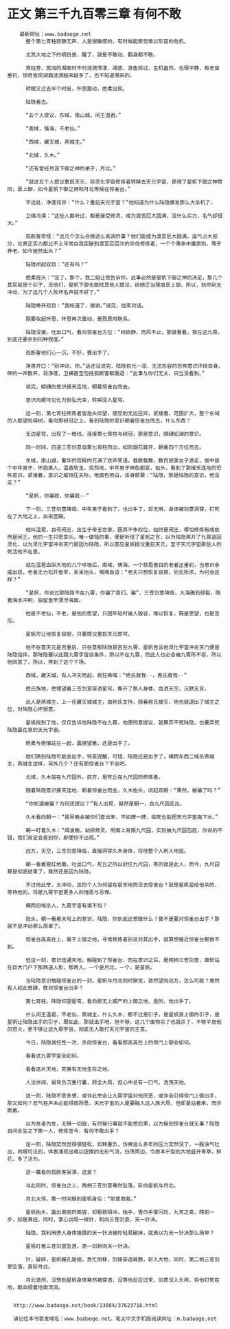 # 正文 第三千九百零三章 有何不敢
        最新网址：www.badaoge.net
          整个第七宵柱寂静无声，人是很敏感的，有时候能察觉难以形容的危机。
      
          尤其大地之下的明日兽，醒了，就是不敢动，翻身都不敢。
      
          宵柱旁，宽阔的湖面时不时涟漪荡漾，湖底，游鱼掠过，生机盎然，也很平静，有老叟垂钓，惊奇发现湖面涟漪越来越多了，也不知道哪来的。
      
          转眼又过去半个时辰，怀思震动，绝柔出现。
      
          陆隐看去。
      
          “五个人提议，东域，南山城，闲王温君。”
      
          “南域，情海，不老仙。”
      
          “西域，藏天城，燕城主。”
      
          “北域，久木。”
      
          “还有曾经月涯下御之神的弟子，月北。”
      
          “就这五个人提议重启天元，将灵化宇宙修炼者转移去天元宇宙，获得了星帆下御之神赞同，禀上御，如今星帆下御之神和月北等候在惊雀台。”
      
          不远处，净莲诧异：“什么？重启天元宇宙？”他知道为什么陆隐爆发那么大杀机了。
      
          卫横冷漠：“这些人都听过，都是接受修灵，成为渡苦厄大圆满，没什么实力，名气却很大。”
      
          孤断客奇怪：“这几个怎么会做这么高调的事？他们能成为渡苦厄大圆满，运气占大部分，论真正实力都比不上寻常自我突破到渡苦厄层次的杀伐修炼者，一个个秉承中庸原则，等于养老，如今居然出头？”
      
          陆隐闭起双目：“还有吗？”
      
          绝柔摇头：“没了，那个，我二姐让我告诉你，此事必然是星帆下御之神的决定，那几个其实就是个引子，没他们，星帆下御也能找其他人提议，给她正当理由禀上御，所以，劝你别太冲动，为了这几个人败坏名声就不好了。”
      
          陆隐睁开双目：“我知道了，谢谢。”说完，结束对话。
      
          刚要收起怀思，怀思再次震动，是戮思雨联系。
      
          陆隐没接，吐出口气，看向惊雀台方位：“树欲静，而风不止，那就看看，我在这九霄，到底还要杀到何种程度。”
      
          孤断客他们心一沉，不好，要出手了。
      
          净莲开口：“别冲动，你。”话还没说完，陆隐目光一凛，无法形容的恐怖意识环绕自身，砰的一声散开，将净莲，卫横甚至包括孤断客都震退：“此事与你们无关，只当没看到。”
      
          说完，磅礴的意识接天连地，朝着惊雀台而去。
      
          意识肉眼可见化为恢弘光束，转瞬没入星穹。
      
          这一刻，第七宵柱修炼者皆抬头仰望，感受到无边压抑，紧接着，范围扩大，整个东域的人都望向母树，看向那树冠之上，看到陆隐的意识朝着惊雀台而去，什么东西？
      
          无边星穹，出现了一根线，连接第七宵柱与树冠，那是意识，磅礴如渊的意识。
      
          同一时间，四道三苍剑意自第七宵柱而出，如同烟花散开，朝着四个方位而去。
      
          东域，南山城，奢华的宫殿内充满了欢声笑语，载歌载舞，数百貌美女子游走，居中是个中年男子，怀抱美人，温香软玉，突然地，中年男子神色剧变，抬头，看到了那接天连地的恐怖意识，紧接着，意识之威恒压天际，他面色煞白，浑身颤栗：“陆隐，那是陆隐的意识，他没走？”
      
          “星帆，你骗我，你骗我--”
      
          下一刻，三苍剑意降临，中年男子看到了，也出手了，却无用，身体被剑意洞穿，钉死在了大地之上，血染宫殿。
      
          他叫温君，自号闲王，出生于帝王世家，因其不争权位，始终是闲王，哪怕修炼有成依然是闲王，他的一生只愿享乐，唯一做错的事，便是听信了星帆之言，以为陆隐离开了九霄返回灵化，以为灵化宇宙冲击天门是因为陆隐，所以答应星帆提议重启天元，至于天元宇宙那些人的死活他不在意。
      
          就在温君血染大地的几个呼吸后，南域，情海，一个慈眉善目的老者正垂钓，当意识余威出现，老者无力松开鱼竿，呆呆抬头，喃喃自语：“老夫只想恢复容貌，别无所求，为何会这样？”
      
          “星帆，你说过那陆隐不在九霄，你骗了我们，骗”，三苍剑意降临，大海礁石碎裂，随着海水冲刷，独留鱼竿漂浮海面。
      
          他是不老仙，不老，是他的愿望，只因年轻时被人毁容，难以恢复，既是愿望，也是苦厄。
      
          星帆可让他恢复容貌，只要提议重启天元即可。
      
          他不在意天元是否重启，只在意那陆隐是否在九霄，星帆告诉他灵化宇宙冲击天门便是陆隐指挥，那陆隐要以此跟九霄宇宙谈条件，所以不在九霄，而此人也必会被九霄所不容，所以他同意了，所以，等到了这个下场。
      
          西域，藏天城，有人冲天而起，疯狂嘶喊：“绝氏救我--，愚氏救我--”
      
          绝氏族地，绝翎望着三苍剑意穿透星穹，撕开了那人身体，血洒天空，沉默无言。
      
          此人是燕城主，上一任藏天城城主，由称氏支持，随着称氏被灭，他也就退出了城主之位，对陆隐心怀恨意。
      
          星帆找到了他，仅仅告诉他陆隐不在九霄，他便同意提议，就算弄不死陆隐，也要弄死陆隐最在意的天元宇宙。
      
          绝柔与绝情站在一起，震撼望着，还是出手了。
      
          她们猜到陆隐可能会出手，特意提醒，可惜，陆隐还是出手了，横跨东西二域杀燕城主，燕城主这样，另外几个？还有那惊雀台？不会吧。
      
          北域，久木站在九尺园外，前方，是死丘在九尺园的修炼者。
      
          随着陆隐意识接天连地，朝着惊雀台而去，久木抬头，闭起双眼：“果然，被骗了吗？”
      
          “你知道被骗？为何还提议？”有人出现，赫然是朝一，自九尺园走出。
      
          久木看向朝一：“我早晚会被你们查出来，不如搏一搏，临死也能把天元宇宙拖下水。”
      
          朝一盯着久木：“烟波衡，劫掠修灵，明面上背叛九尺园，实则被九尺园包庇，你说的不错，我们肯定会查到你，即便你不出现。”
      
          远方，天空，三苍剑意降临，直接洞穿久木身体，将他整个人刺入地底。
      
          朝一看着猩红地面，吐出口气，死丘之所以封住九尺园，等的就是此人，而今，九尺园算是彻底结束了，竟然还是因为陆隐。
      
          不过他此举，太冲动，这四个人为何留在宙天地而没去惊雀台？就是星帆留给他杀的，等待他的，将是九霄宇宙更多人的憎恶与忌惮。
      
          横跨四域杀人，九霄宇宙有谁不怕？
      
          抬头，朝一看着天穹上的意识，陆隐，你到底还想做什么？莫不是要对惊雀台出手？那就不是冲动那么简单了。
      
          惊雀台高高在上，属于上御之地，寻常修炼者别说对其出手，就算想接近惊雀台都做不到。
      
          但这一刻，意识连通天地，触碰到了惊雀台，而在意识之后，是两柄三苍剑意，直斩站在巨大门户下那两道人影，那两人，一个是月北，一个，是星帆。
      
          当陆隐意识触碰惊雀台的一刻，星帆与月北同时察觉，骇然望向远方，怎么可能？竟然有人如此放肆，敢对惊雀台出手？
      
          第七宵柱，陆隐仰望星穹，看向那无上威严的上御之地，是的，他出手了。
      
          什么闲王温君，不老仙，燕城主，什么久木，都不过是引子，是星帆禀上御的引子，是星帆让陆隐出手的引子，既如此，那就出手吧，但不够，这几个废物杀了也就杀了，不够平息他的怒火，更不够让这九霄宇宙，彻底无人敢打天元宇宙的主意。
      
          今日，陆隐就任性一次，杀向惊雀台，看看那高高在上的惊门上御会如何。
      
          看看这九霄宇宙会如何。
      
          看看这片天地，究竟有无他生存之地。
      
          人活世间，虽背负沉重行囊，顾全大局，但心中总有一口气，浩荡天地。
      
          这一刻，陆隐不愿多想，或许此举会让九霄宇宙对他厌恶，或许会引得惊门上御出手，那又如何？忍气吞声未必能得偿所愿，天元宇宙的人是要融入这人族大局，但却是站着来，而非跪着。
      
          以为友者为友，无惧一切敌，有时候行事就不能想后果，以为躲到惊雀台就无事？陆隐自问永生之下第一人，修炼至今，有何不敢出手？
      
          这一刻，陆隐突然觉得很轻松，如释重负，仿佛这么多年的压力突然没了，一股浊气吐出，肉眼可见的，体表涌现出难以捉摸的无形气流，扫荡周边，令原本干裂的大地盛开青草，鲜花，多了活力。
      
          这一幕看的孤断客呆滞，这是？
      
          与此同时，惊雀台之上，两柄三苍剑意蓦然坠落，斩向星帆与月北。
      
          月北大惊，第一时间躲到星帆身后：“前辈救我。”
      
          星帆抬头，露出美丽的面容，却极致阴冷，抬手，雪白手掌闪烁，九天之变，跨前一步，如是真经，同时，掌心出现一根针，刺向三苍剑意，天一针决。
      
          陆隐，我利用旁人身体施展的天一针决被你轻易破掉，就真以为天一针决那么简单？
      
          星帆盯着三苍剑意坠落，第一剑斩向天一针决。
      
          针，破碎，星帆瞳孔陡缩，急忙侧移，剑锋穿透肩膀，斩入大地，同时，第二柄三苍剑意坠落，直斩月北。
      
          月北骇然，没想到星帆身体竟然被穿透，没等他反应过来，剑意没入头颅，将他钉死在地，献血顺着地面流淌。
      
      
      http://www.badaoge.net/book/13084/37623718.html
      
      请记住本书首发域名：www.badaoge.net。笔尖中文手机版阅读网址：m.badaoge.net